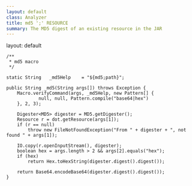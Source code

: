 ```yaml
---
layout: default
class: Analyzer
title: md5 ';' RESOURCE
summary: The MD5 digest of an existing resource in the JAR
---
```

layout: default


	/**
	 * md5 macro
	 */

	static String	_md5Help	= "${md5;path}";

	public String _md5(String args[]) throws Exception {
		Macro.verifyCommand(args, _md5Help, new Pattern[] {
				null, null, Pattern.compile("base64|hex")
		}, 2, 3);

		Digester<MD5> digester = MD5.getDigester();
		Resource r = dot.getResource(args[1]);
		if (r == null)
			throw new FileNotFoundException("From " + digester + ", not found " + args[1]);

		IO.copy(r.openInputStream(), digester);
		boolean hex = args.length > 2 && args[2].equals("hex");
		if (hex)
			return Hex.toHexString(digester.digest().digest());

		return Base64.encodeBase64(digester.digest().digest());
	}
